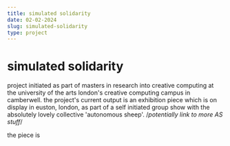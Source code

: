 ```yaml
---
title: simulated solidarity
date: 02-02-2024
slug: simulated-solidarity
type: project
---
```

# simulated solidarity

project initiated as part of masters in research into creative computing at the university of the arts london's creative computing campus in camberwell. the project's current output is an exhibition piece which is on display in euston, london, as part of a self initiated group show with the absolutely lovely collective 'autonomous sheep'. /*potentially link to more AS stuff*/

the piece is 